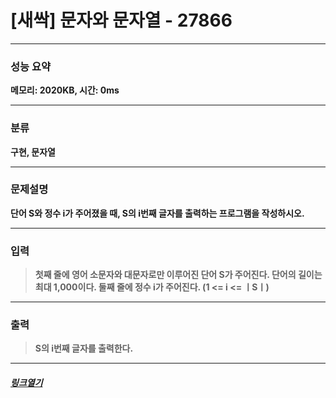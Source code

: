 # [새싹] 문자와 문자열 - 27866
___
### **성능 요약**  
**메모리: 2020KB, 시간: 0ms**
___
### **분류**
**구현, 문자열**
___
### **문제설명**  
**단어 S와 정수 i가 주어졌을 때, S의 i번째 글자를 출력하는 프로그램을 작성하시오.**
___
### **입력**  
 > **첫째 줄에 영어 소문자와 대문자로만 이루어진 단어 S가 주어진다. 단어의 길이는 최대 1,000이다. 둘째 줄에 정수 i가 주어진다. (1 <= i <= ㅣSㅣ)**
 
 ___
### **출력**  
 > **S의 i번째 글자를 출력한다.**
 
 ____
 ##### [*링크열기*](https://www.acmicpc.net/problem/27866)